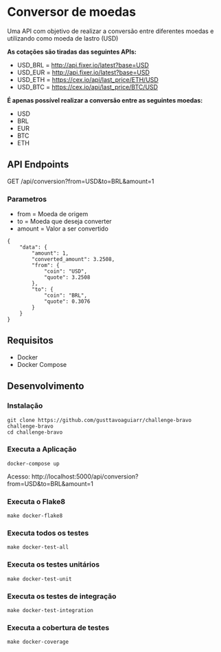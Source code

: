 # Conversor de moedas

Uma API com objetivo de realizar a conversão entre diferentes moedas e utilizando como moeda de lastro (USD)

**As cotações são tiradas das seguintes APIs:**
 - USD_BRL = http://api.fixer.io/latest?base=USD
 - USD_EUR = http://api.fixer.io/latest?base=USD
 - USD_ETH = https://cex.io/api/last_price/ETH/USD
 - USD_BTC = https://cex.io/api/last_price/BTC/USD

**É apenas possível realizar a conversão entre as seguintes moedas:**
- USD
- BRL
- EUR
- BTC
- ETH

## API Endpoints
GET /api/conversion?from=USD&to=BRL&amount=1

### Parametros
- from = Moeda de origem
- to = Moeda que deseja converter
- amount = Valor a ser convertido

```
{
    "data": {
        "amount": 1,
        "converted_amount": 3.2508,
        "from": {
            "coin": "USD",
            "quote": 3.2508
        },
        "to": {
            "coin": "BRL",
            "quote": 0.3076
        }
    }
}
```

## Requisitos
 - Docker
 - Docker Compose

## Desenvolvimento

### Instalação
```
git clone https://github.com/gusttavoaguiarr/challenge-bravo challenge-bravo
cd challenge-bravo
```

### Executa a Aplicação
```
docker-compose up
```

Acesso: http://localhost:5000/api/conversion?from=USD&to=BRL&amount=1

### Executa o Flake8
```
make docker-flake8
```

### Executa todos os testes
```
make docker-test-all
```

### Executa os testes unitários
```
make docker-test-unit
```

### Executa os testes de integração
```
make docker-test-integration
```

### Executa a cobertura de testes
```
make docker-coverage
```
